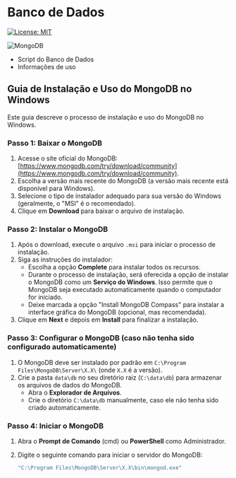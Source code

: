 # Banco de Dados
[![License: MIT](https://img.shields.io/badge/License-MIT-yellow.svg)](https://opensource.org/licenses/MIT)

![MongoDB](https://img.shields.io/badge/MongoDB-%234ea94b.svg?style=for-the-badge&logo=mongodb&logoColor=white)

* Script do Banco de Dados
* Informações de uso

## Guia de Instalação e Uso do MongoDB no Windows

Este guia descreve o processo de instalação e uso do MongoDB no Windows.

### Passo 1: Baixar o MongoDB

1. Acesse o site oficial do MongoDB: [https://www.mongodb.com/try/download/community](https://www.mongodb.com/try/download/community).
2. Escolha a versão mais recente do MongoDB (a versão mais recente está disponível para Windows).
3. Selecione o tipo de instalador adequado para sua versão do Windows (geralmente, o "MSI" é o recomendado).
4. Clique em **Download** para baixar o arquivo de instalação.

### Passo 2: Instalar o MongoDB

1. Após o download, execute o arquivo `.msi` para iniciar o processo de instalação.
2. Siga as instruções do instalador:
   - Escolha a opção **Complete** para instalar todos os recursos.
   - Durante o processo de instalação, será oferecida a opção de instalar o MongoDB como um **Serviço do Windows**. Isso permite que o MongoDB seja executado automaticamente quando o computador for iniciado.
   - Deixe marcada a opção "Install MongoDB Compass" para instalar a interface gráfica do MongoDB (opcional, mas recomendada).
3. Clique em **Next** e depois em **Install** para finalizar a instalação.

### Passo 3: Configurar o MongoDB (caso não tenha sido configurado automaticamente)

1. O MongoDB deve ser instalado por padrão em `C:\Program Files\MongoDB\Server\X.X\` (onde `X.X` é a versão).
2. Crie a pasta `data\db` no seu diretório raiz (`C:\data\db`) para armazenar os arquivos de dados do MongoDB.
   - Abra o **Explorador de Arquivos**.
   - Crie o diretório `C:\data\db` manualmente, caso ele não tenha sido criado automaticamente.

### Passo 4: Iniciar o MongoDB

1. Abra o **Prompt de Comando** (cmd) ou **PowerShell** como Administrador.
2. Digite o seguinte comando para iniciar o servidor do MongoDB:

   ```bash
   "C:\Program Files\MongoDB\Server\X.X\bin\mongod.exe"
